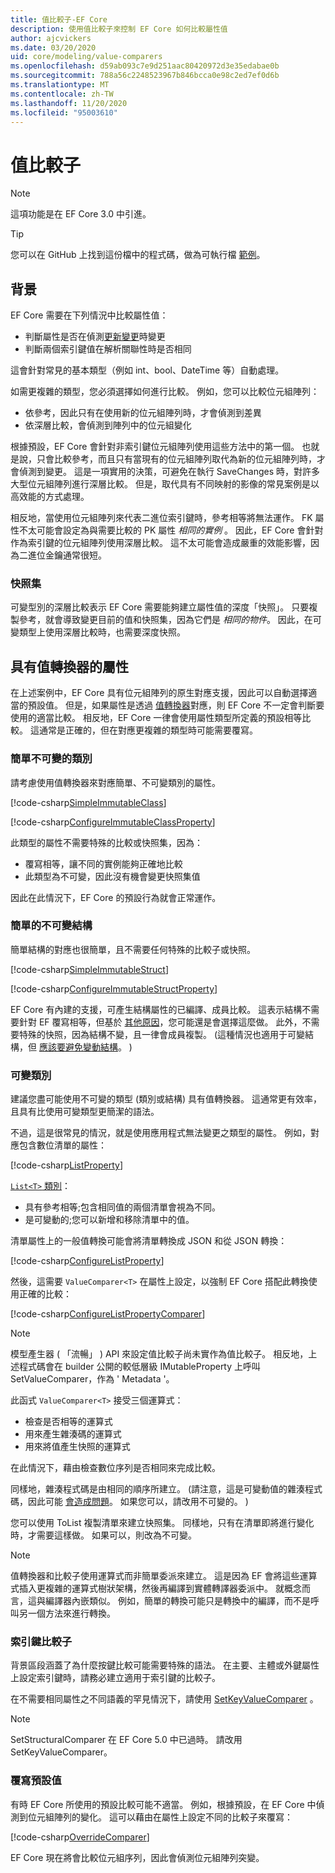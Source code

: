 ```yaml
---
title: 值比較子-EF Core
description: 使用值比較子來控制 EF Core 如何比較屬性值
author: ajcvickers
ms.date: 03/20/2020
uid: core/modeling/value-comparers
ms.openlocfilehash: d59ab093c7e9d251aac80420972d3e35edabae0b
ms.sourcegitcommit: 788a56c2248523967b846bcca0e98c2ed7ef0d6b
ms.translationtype: MT
ms.contentlocale: zh-TW
ms.lasthandoff: 11/20/2020
ms.locfileid: "95003610"
---
```

# <a name="value-comparers"></a>值比較子

> [!NOTE]  
> 這項功能是在 EF Core 3.0 中引進。

> [!TIP]  
> 您可以在 GitHub 上找到這份檔中的程式碼，做為可執行檔 [範例](https://github.com/dotnet/EntityFramework.Docs/tree/master/samples/core/Modeling/ValueConversions/)。

## <a name="background"></a>背景

EF Core 需要在下列情況中比較屬性值：

* 判斷屬性是否在偵測[更新變更](xref:core/saving/basic)時變更
* 判斷兩個索引鍵值在解析關聯性時是否相同

這會針對常見的基本類型（例如 int、bool、DateTime 等）自動處理。

如需更複雜的類型，您必須選擇如何進行比較。
例如，您可以比較位元組陣列：

* 依參考，因此只有在使用新的位元組陣列時，才會偵測到差異
* 依深層比較，會偵測到陣列中的位元組變化

根據預設，EF Core 會針對非索引鍵位元組陣列使用這些方法中的第一個。
也就是說，只會比較參考，而且只有當現有的位元組陣列取代為新的位元組陣列時，才會偵測到變更。
這是一項實用的決策，可避免在執行 SaveChanges 時，對許多大型位元組陣列進行深層比較。
但是，取代具有不同映射的影像的常見案例是以高效能的方式處理。

相反地，當使用位元組陣列來代表二進位索引鍵時，參考相等將無法運作。
FK 屬性不太可能會設定為與需要比較的 PK 屬性 _相同的實例_ 。
因此，EF Core 會針對作為索引鍵的位元組陣列使用深層比較。
這不太可能會造成嚴重的效能影響，因為二進位金鑰通常很短。

### <a name="snapshots"></a>快照集

可變型別的深層比較表示 EF Core 需要能夠建立屬性值的深度「快照」。
只要複製參考，就會導致變更目前的值和快照集，因為它們是 _相同的物件_。
因此，在可變類型上使用深層比較時，也需要深度快照。

## <a name="properties-with-value-converters"></a>具有值轉換器的屬性

在上述案例中，EF Core 具有位元組陣列的原生對應支援，因此可以自動選擇適當的預設值。
但是，如果屬性是透過 [值轉換器](xref:core/modeling/value-conversions)對應，則 EF Core 不一定會判斷要使用的適當比較。
相反地，EF Core 一律會使用屬性類型所定義的預設相等比較。
這通常是正確的，但在對應更複雜的類型時可能需要覆寫。

### <a name="simple-immutable-classes"></a>簡單不可變的類別

請考慮使用值轉換器來對應簡單、不可變類別的屬性。

[!code-csharp[SimpleImmutableClass](../../../samples/core/Modeling/ValueConversions/MappingImmutableClassProperty.cs?name=SimpleImmutableClass)]

[!code-csharp[ConfigureImmutableClassProperty](../../../samples/core/Modeling/ValueConversions/MappingImmutableClassProperty.cs?name=ConfigureImmutableClassProperty)]

此類型的屬性不需要特殊的比較或快照集，因為：

* 覆寫相等，讓不同的實例能夠正確地比較
* 此類型為不可變，因此沒有機會變更快照集值

因此在此情況下，EF Core 的預設行為就會正常運作。

### <a name="simple-immutable-structs"></a>簡單的不可變結構

簡單結構的對應也很簡單，且不需要任何特殊的比較子或快照。

[!code-csharp[SimpleImmutableStruct](../../../samples/core/Modeling/ValueConversions/MappingImmutableStructProperty.cs?name=SimpleImmutableStruct)]

[!code-csharp[ConfigureImmutableStructProperty](../../../samples/core/Modeling/ValueConversions/MappingImmutableStructProperty.cs?name=ConfigureImmutableStructProperty)]

EF Core 有內建的支援，可產生結構屬性的已編譯、成員比較。
這表示結構不需要針對 EF 覆寫相等，但基於 [其他原因](/dotnet/csharp/programming-guide/statements-expressions-operators/how-to-define-value-equality-for-a-type)，您可能還是會選擇這麼做。
此外，不需要特殊的快照，因為結構不變，且一律會成員複製。
 (這種情況也適用于可變結構，但 [應該要避免變動結構](/dotnet/csharp/write-safe-efficient-code)。 ) 

### <a name="mutable-classes"></a>可變類別

建議您盡可能使用不可變的類型 (類別或結構) 具有值轉換器。
這通常更有效率，且具有比使用可變類型更簡潔的語法。

不過，這是很常見的情況，就是使用應用程式無法變更之類型的屬性。
例如，對應包含數位清單的屬性：

[!code-csharp[ListProperty](../../../samples/core/Modeling/ValueConversions/MappingListProperty.cs?name=ListProperty)]

[ `List<T>` 類別](/dotnet/api/system.collections.generic.list-1)：

* 具有參考相等;包含相同值的兩個清單會視為不同。
* 是可變動的;您可以新增和移除清單中的值。

清單屬性上的一般值轉換可能會將清單轉換成 JSON 和從 JSON 轉換：

[!code-csharp[ConfigureListProperty](../../../samples/core/Modeling/ValueConversions/MappingListProperty.cs?name=ConfigureListProperty)]

然後，這需要 `ValueComparer<T>` 在屬性上設定，以強制 EF Core 搭配此轉換使用正確的比較：

[!code-csharp[ConfigureListPropertyComparer](../../../samples/core/Modeling/ValueConversions/MappingListProperty.cs?name=ConfigureListPropertyComparer)]

> [!NOTE]  
> 模型產生器 ( 「流暢」 ) API 來設定值比較子尚未實作為值比較子。
> 相反地，上述程式碼會在 builder 公開的較低層級 IMutableProperty 上呼叫 SetValueComparer，作為 ' Metadata '。

此函式 `ValueComparer<T>` 接受三個運算式：

* 檢查是否相等的運算式
* 用來產生雜湊碼的運算式
* 用來將值產生快照的運算式  

在此情況下，藉由檢查數位序列是否相同來完成比較。

同樣地，雜湊程式碼是由相同的順序所建立。
 (請注意，這是可變動值的雜湊程式碼，因此可能 [會造成問題](https://ericlippert.com/2011/02/28/guidelines-and-rules-for-gethashcode/)。
如果您可以，請改用不可變的。 ) 

您可以使用 ToList 複製清單來建立快照集。
同樣地，只有在清單即將進行變化時，才需要這樣做。
如果可以，則改為不可變。

> [!NOTE]  
> 值轉換器和比較子使用運算式而非簡單委派來建立。
> 這是因為 EF 會將這些運算式插入更複雜的運算式樹狀架構，然後再編譯到實體轉譯器委派中。
> 就概念而言，這與編譯器內嵌類似。
> 例如，簡單的轉換可能只是轉換中的編譯，而不是呼叫另一個方法來進行轉換。

### <a name="key-comparers"></a>索引鍵比較子

背景區段涵蓋了為什麼按鍵比較可能需要特殊的語法。
在主要、主體或外鍵屬性上設定索引鍵時，請務必建立適用于索引鍵的比較子。

在不需要相同屬性之不同語義的罕見情況下，請使用 [SetKeyValueComparer](/dotnet/api/microsoft.entityframeworkcore.mutablepropertyextensions.setkeyvaluecomparer) 。

> [!NOTE]  
> SetStructuralComparer 在 EF Core 5.0 中已過時。
> 請改用 SetKeyValueComparer。

### <a name="overriding-defaults"></a>覆寫預設值

有時 EF Core 所使用的預設比較可能不適當。
例如，根據預設，在 EF Core 中偵測到位元組陣列的變化。
這可以藉由在屬性上設定不同的比較子來覆寫：

[!code-csharp[OverrideComparer](../../../samples/core/Modeling/ValueConversions/OverridingByteArrayComparisons.cs?name=OverrideComparer)]

EF Core 現在將會比較位元組序列，因此會偵測位元組陣列突變。
